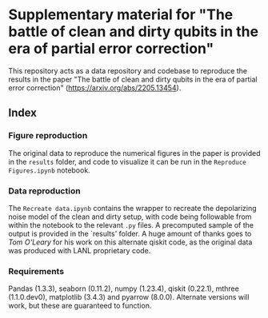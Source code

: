 # Supplementary material for "The battle of clean and dirty qubits in the era of partial error correction"
This repository acts as a data repository and codebase to reproduce the results in the paper "The battle of clean and dirty qubits in the era of partial error correction" (https://arxiv.org/abs/2205.13454). 

## Index
### Figure reproduction
The original data to reproduce the numerical figures in the paper is provided in the `results` folder, and code to visualize it can be run in the `Reproduce Figures.ipynb` notebook.
### Data reproduction
The `Recreate data.ipynb` contains the wrapper to recreate the depolarizing noise model of the clean and dirty setup, with code being followable from within the notebook to the relevant `.py` files. A precomputed sample of the output is provided in the `results' folder. A huge amount of thanks goes to *Tom O'Leary* for his work on this alternate qiskit code, as the original data was produced with LANL proprietary code. 

### Requirements
Pandas (1.3.3), seaborn (0.11.2), numpy (1.23.4), qiskit (0.22.1), mthree (1.1.0.dev0), matplotlib (3.4.3) and pyarrow (8.0.0).
Alternate versions will work, but these are guaranteed to function. 
